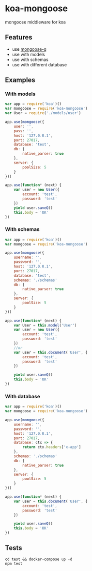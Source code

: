 # koa-mongoose
mongoose middleware for koa

## Features

* use [mongoose-q](https://github.com/iolo/mongoose-q)
* use with models
* use with schemas
* use with different database


## Examples

### With models

```js
var app = require('koa')()
var mongoose = require('koa-mongoose')
var User = require('./models/user')

app.use(mongoose({
    user: '',
    pass: '',
    host: '127.0.0.1',
    port: 27017,
    database: 'test',
    db: {
        native_parser: true
    },
    server: {
        poolSize: 5
    }
}))

app.use(function* (next) {
    var user = new User({
        account: 'test',
        password: 'test'
    })
    yield user.saveQ()
    this.body = 'OK'
})

```

### With schemas

```js
var app = require('koa')()
var mongoose = require('koa-mongoose')

app.use(mongoose({
    username: '',
    password: '',
    host: '127.0.0.1',
    port: 27017,
    database: 'test',
    schemas: './schemas'
    db: {
        native_parser: true
    },
    server: {
        poolSize: 5
    }
}))

app.use(function* (next) {
    var User = this.model('User')
    var user = new User({
        account: 'test',
        password: 'test'
    })
    //or
    var user = this.document('User', {
        account: 'test',
        password: 'test'
    })

    yield user.saveQ()
    this.body = 'OK'
})
```

### With database
```js
var app = require('koa')()
var mongoose = require('koa-mongoose')

app.use(mongoose({
    username: '',
    password: '',
    host: '127.0.0.1',
    port: 27017,
    database: ctx => {
        return ctx.headers['x-app']
    },
    schemas: './schemas'
    db: {
        native_parser: true
    },
    server: {
        poolSize: 5
    }
}))

app.use(function* (next) {
    var user = this.document('User', {
        account: 'test',
        password: 'test'
    })

    yield user.saveQ()
    this.body = 'OK'
})
```

## Tests
```shell
cd test && docker-compose up -d
npm test
```
